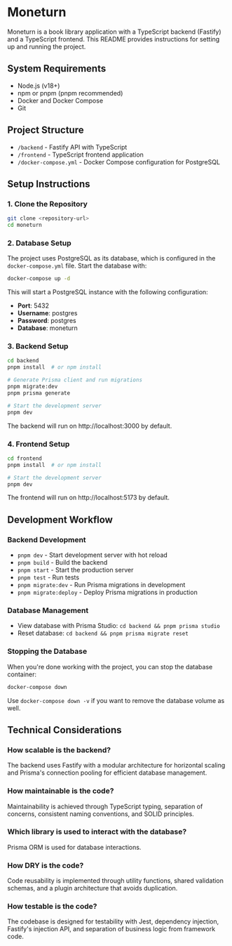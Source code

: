 # Moneturn

Moneturn is a book library application with a TypeScript backend (Fastify) and a TypeScript frontend. This README provides instructions for setting up and running the project.

## System Requirements

- Node.js (v18+)
- npm or pnpm (pnpm recommended)
- Docker and Docker Compose
- Git

## Project Structure

- `/backend` - Fastify API with TypeScript
- `/frontend` - TypeScript frontend application
- `/docker-compose.yml` - Docker Compose configuration for PostgreSQL

## Setup Instructions

### 1. Clone the Repository

```bash
git clone <repository-url>
cd moneturn
```

### 2. Database Setup

The project uses PostgreSQL as its database, which is configured in the `docker-compose.yml` file. Start the database with:

```bash
docker-compose up -d
```

This will start a PostgreSQL instance with the following configuration:
- **Port**: 5432
- **Username**: postgres
- **Password**: postgres
- **Database**: moneturn

### 3. Backend Setup

```bash
cd backend
pnpm install  # or npm install

# Generate Prisma client and run migrations
pnpm migrate:dev
pnpm prisma generate

# Start the development server
pnpm dev
```

The backend will run on http://localhost:3000 by default.

### 4. Frontend Setup

```bash
cd frontend
pnpm install  # or npm install

# Start the development server
pnpm dev
```

The frontend will run on http://localhost:5173 by default.

## Development Workflow

### Backend Development

- `pnpm dev` - Start development server with hot reload
- `pnpm build` - Build the backend
- `pnpm start` - Start the production server
- `pnpm test` - Run tests
- `pnpm migrate:dev` - Run Prisma migrations in development
- `pnpm migrate:deploy` - Deploy Prisma migrations in production

### Database Management

- View database with Prisma Studio: `cd backend && pnpm prisma studio`
- Reset database: `cd backend && pnpm prisma migrate reset`

### Stopping the Database

When you're done working with the project, you can stop the database container:

```bash
docker-compose down
```

Use `docker-compose down -v` if you want to remove the database volume as well.

## Technical Considerations

### How scalable is the backend?
The backend uses Fastify with a modular architecture for horizontal scaling and Prisma's connection pooling for efficient database management.

### How maintainable is the code?
Maintainability is achieved through TypeScript typing, separation of concerns, consistent naming conventions, and SOLID principles.

### Which library is used to interact with the database?
Prisma ORM is used for database interactions.

### How DRY is the code?
Code reusability is implemented through utility functions, shared validation schemas, and a plugin architecture that avoids duplication.

### How testable is the code?
The codebase is designed for testability with Jest, dependency injection, Fastify's injection API, and separation of business logic from framework code.
